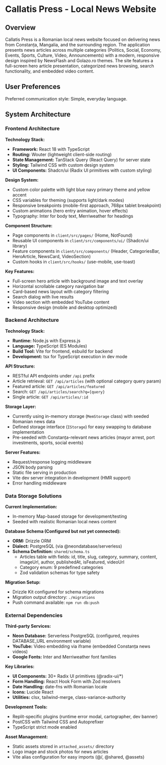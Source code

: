 # Callatis Press - Local News Website

## Overview

Callatis Press is a Romanian local news website focused on delivering news from Constanța, Mangalia, and the surrounding region. The application presents news articles across multiple categories (Politics, Social, Economy, Events, Sports, Culture, Video, Announcements) with a modern, responsive design inspired by NewsFlash and Golazo.ro themes. The site features a full-screen hero article presentation, categorized news browsing, search functionality, and embedded video content.

## User Preferences

Preferred communication style: Simple, everyday language.

## System Architecture

### Frontend Architecture

**Technology Stack:**
- **Framework:** React 18 with TypeScript
- **Routing:** Wouter (lightweight client-side routing)
- **State Management:** TanStack Query (React Query) for server state
- **Styling:** Tailwind CSS with custom design system
- **UI Components:** Shadcn/ui (Radix UI primitives with custom styling)

**Design System:**
- Custom color palette with light blue navy primary theme and yellow accent
- CSS variables for theming (supports light/dark modes)
- Responsive breakpoints (mobile-first approach, 768px tablet breakpoint)
- Custom animations (hero entry animation, hover effects)
- Typography: Inter for body text, Merriweather for headings

**Component Structure:**
- Page components in `client/src/pages/` (Home, NotFound)
- Reusable UI components in `client/src/components/ui/` (Shadcn/ui library)
- Feature components in `client/src/components/` (Header, CategoriesBar, HeroArticle, NewsCard, VideoSection)
- Custom hooks in `client/src/hooks/` (use-mobile, use-toast)

**Key Features:**
- Full-screen hero article with background image and text overlay
- Horizontal scrollable category navigation bar
- Card-based news layout with category filtering
- Search dialog with live results
- Video section with embedded YouTube content
- Responsive design (mobile and desktop optimized)

### Backend Architecture

**Technology Stack:**
- **Runtime:** Node.js with Express.js
- **Language:** TypeScript (ES Modules)
- **Build Tool:** Vite for frontend, esbuild for backend
- **Development:** tsx for TypeScript execution in dev mode

**API Structure:**
- RESTful API endpoints under `/api` prefix
- Article retrieval: `GET /api/articles` (with optional category query param)
- Featured article: `GET /api/articles/featured`
- Search: `GET /api/articles/search?q={query}`
- Single article: `GET /api/articles/:id`

**Storage Layer:**
- Currently using in-memory storage (`MemStorage` class) with seeded Romanian news data
- Defined storage interface (`IStorage`) for easy swapping to database implementation
- Pre-seeded with Constanța-relevant news articles (mayor arrest, port investments, sports, social events)

**Server Features:**
- Request/response logging middleware
- JSON body parsing
- Static file serving in production
- Vite dev server integration in development (HMR support)
- Error handling middleware

### Data Storage Solutions

**Current Implementation:**
- In-memory Map-based storage for development/testing
- Seeded with realistic Romanian local news content

**Database Schema (Configured but not yet connected):**
- **ORM:** Drizzle ORM
- **Dialect:** PostgreSQL (via @neondatabase/serverless)
- **Schema Definition:** `shared/schema.ts`
  - Articles table with fields: id, title, slug, category, summary, content, imageUrl, author, publishedAt, isFeatured, videoUrl
  - Category enum: 9 predefined categories
  - Zod validation schemas for type safety

**Migration Setup:**
- Drizzle Kit configured for schema migrations
- Migration output directory: `./migrations`
- Push command available: `npm run db:push`

### External Dependencies

**Third-party Services:**
- **Neon Database:** Serverless PostgreSQL (configured, requires DATABASE_URL environment variable)
- **YouTube:** Video embedding via iframe (embedded Constanța news videos)
- **Google Fonts:** Inter and Merriweather font families

**Key Libraries:**
- **UI Components:** 30+ Radix UI primitives (@radix-ui/*)
- **Form Handling:** React Hook Form with Zod resolvers
- **Date Handling:** date-fns with Romanian locale
- **Icons:** Lucide React
- **Utilities:** clsx, tailwind-merge, class-variance-authority

**Development Tools:**
- Replit-specific plugins (runtime error modal, cartographer, dev banner)
- PostCSS with Tailwind CSS and Autoprefixer
- TypeScript strict mode enabled

**Asset Management:**
- Static assets stored in `attached_assets/` directory
- Logo image and stock photos for news articles
- Vite alias configuration for easy imports (@/, @shared, @assets)